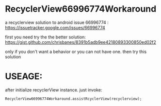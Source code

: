 # RecyclerView66996774Workaround
a recyclerview solution to android issue 66996774 :
https://issuetracker.google.com/issues/66996774

first you need try the the better solution: https://gist.github.com/chrisbanes/8391b5adb9ee42180893300850ed02f2

only if you don't want a behavior or you can not have one. then try this solution

# USEAGE:
after initialize recyclerView instance. just invoke:  
```
RecyclerView66996774Workaround.assistRcyclerView(recyclerview);  
```
